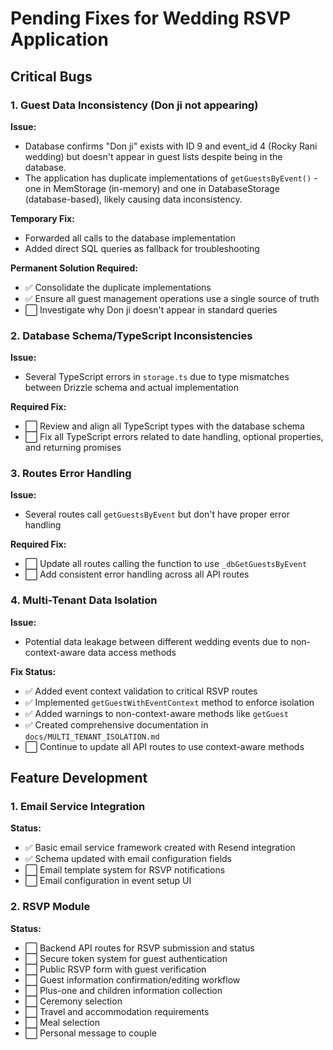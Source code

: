 # Pending Fixes for Wedding RSVP Application

## Critical Bugs

### 1. Guest Data Inconsistency (Don ji not appearing)

**Issue:** 
- Database confirms "Don ji" exists with ID 9 and event_id 4 (Rocky Rani wedding) but doesn't appear in guest lists despite being in the database.
- The application has duplicate implementations of `getGuestsByEvent()` - one in MemStorage (in-memory) and one in DatabaseStorage (database-based), likely causing data inconsistency.

**Temporary Fix:**
- Forwarded all calls to the database implementation 
- Added direct SQL queries as fallback for troubleshooting

**Permanent Solution Required:**
- ✅ Consolidate the duplicate implementations
- ✅ Ensure all guest management operations use a single source of truth
- ⬜ Investigate why Don ji doesn't appear in standard queries

### 2. Database Schema/TypeScript Inconsistencies

**Issue:**
- Several TypeScript errors in `storage.ts` due to type mismatches between Drizzle schema and actual implementation

**Required Fix:**
- ⬜ Review and align all TypeScript types with the database schema
- ⬜ Fix all TypeScript errors related to date handling, optional properties, and returning promises

### 3. Routes Error Handling

**Issue:**
- Several routes call `getGuestsByEvent` but don't have proper error handling

**Required Fix:**
- ⬜ Update all routes calling the function to use `_dbGetGuestsByEvent`
- ⬜ Add consistent error handling across all API routes

### 4. Multi-Tenant Data Isolation

**Issue:**
- Potential data leakage between different wedding events due to non-context-aware data access methods

**Fix Status:**
- ✅ Added event context validation to critical RSVP routes
- ✅ Implemented `getGuestWithEventContext` method to enforce isolation
- ✅ Added warnings to non-context-aware methods like `getGuest`
- ✅ Created comprehensive documentation in `docs/MULTI_TENANT_ISOLATION.md`
- ⬜ Continue to update all API routes to use context-aware methods

## Feature Development

### 1. Email Service Integration

**Status:**
- ✅ Basic email service framework created with Resend integration
- ✅ Schema updated with email configuration fields
- ⬜ Email template system for RSVP notifications
- ⬜ Email configuration in event setup UI

### 2. RSVP Module

**Status:**
- ⬜ Backend API routes for RSVP submission and status
- ⬜ Secure token system for guest authentication
- ⬜ Public RSVP form with guest verification
- ⬜ Guest information confirmation/editing workflow
- ⬜ Plus-one and children information collection
- ⬜ Ceremony selection
- ⬜ Travel and accommodation requirements
- ⬜ Meal selection
- ⬜ Personal message to couple